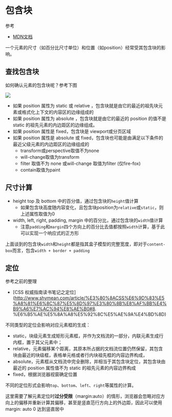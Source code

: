
包含块
===

参考
* [MDN文档](https://developer.mozilla.org/zh-CN/docs/Web/CSS/All_About_The_Containing_Block)

一个元素的尺寸（如百分比尺寸单位）和位置（如position）经常受其包含块的影响。


## 查找包含块
如何确认元素的包含块呢？参考下图

![](https://tva1.sinaimg.cn/large/006y8mN6gy1g727vvbm78j30kb0fdjsc.jpg)

* 如果 position 属性为 static 或 relative ，包含块就是由它的最近的祖先块元素或格式化上下文的内容区的边缘组成的
* 如果 position 属性为 absolute ，包含块就是由它的最近的 position 的值不是 static 的祖先元素的内边距区的边缘组成。
* 如果 position 属性是 fixed，包含块是 viewport或分页区域
* 如果 position 属性是 absolute 或 fixed，包含块也可能是由满足以下条件的最近父级元素的内边距区的边缘组成的
    * transform或perspective取值不为none
    * will-change取值为transform
    * filter 取值不为 none 或will-change 取值为filter (仅fire-fox)
    * contain取值为paint
    
## 尺寸计算
*  height top 及 bottom 中的百分值，通过包含块的`height`值计算
    * 如果包含块高度随内容变化，且包含块position为`relative`或`static`，则上述属性取值为0
*  width, left, right, padding, margin 中的百分比，通过包含块的`width`值计算
    * 注意`padding`和`margin`四个方向上的百分比去值都按照`width`计算，基于此可以实现一个响应式的正方形

上面谈到的包含块`width`和`height`都是指其盒子模型的完整宽度，即对于`content-box`而言，包含`width + border + padding`

## 定位
参考之前的整理
-   [CSS 权威指南读书笔记之定位](http://www.shymean.com/article/%E3%80%8ACSS%E6%9D%83%E5%A8%81%E6%8C%87%E5%8D%97%E3%80%8B%E8%AF%BB%E4%B9%A6%E7%AC%94%E8%AE%B0#8. %E6%B5%AE%E5%8A%A8%E5%92%8C%E5%AE%9A%E4%BD%8D)

不同类型的定位会影响对应元素框的生成：
-   static，块级元素生成矩形元素框，并作为文档流的一部分，内联元素生成行内框，置于其父元素中；
-   relative，元素偏移某个距离，其原本所占据的文档流位置仍然保留，其包含块由最近的块级框，表格单元格或者行内块祖先框的内容边界构成，
-   absolute，元素框从文档流中完全删除，并相当于其包含块定位，其包含块由最近的 position 属性值不为 static 的祖先元素的内容边界构成
-   fixed，根据浏览器视窗确定位置

不同的定位形式会影响`top`、`bottom`、`left`、`right`等属性的计算。

这里需要了解元素定位时**过分受限**（margin:auto）的情形，浏览器会忽略对应方向上的偏移并重新计算其偏移，甚至是竖直范行方向上的外边距，因此可以使用 margin: auto 0 达到竖直居中
